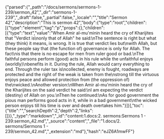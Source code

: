 {"parsed":{"_path":"/docs/sermons/sermons-1-239/sermon_42","_dir":"sermons-1-239","_draft":false,"_partial":false,"_locale":"","title":"Sermon 42","description":"This is sermon 42","body":{"type":"root","children":[{"type":"element","tag":"p","props":{},"children":[{"type":"text","value":"When Amir al-mu'minin heard the cry of Kharijites that \"Verdict is\nonly that of Allah\" he said:\nThe sentence is right but what (they think) it means, is wrong. It is true that verdict lies but\nwith Allah, but these people say that (the function of) governance is only for Allah. The fact\nis that there is no escape for men from ruler good or bad.\nThe faithful persons perform (good) acts in his rule while the unfaithful enjoys (worldly)\nbenefits in it. During the rule, Allah would carry everything to end. Through the ruler tax is\ncollected, enemy is fought, roadways are protected and the right of the weak is taken from the\nstrong till the virtuous enjoys peace and allowed protection from (the oppression of) the\nwicked.\nAnother version:\nWhen Amir al-mu'minin heard the cry of the Kharijites on the said verdict he said:\nI am expecting the verdict (destiny) of Allah on you.\nThen he continued:\nAs for good government the pious man performs good acts in it, while in a bad government\nthe wicked person enjoys till his time is over and death overtakes him."}]}],"toc":{"title":"","searchDepth":2,"depth":2,"links":[]}},"_type":"markdown","_id":"content:1.docs:2. sermons:Sermons 1 - 239:sermon_42.md","_source":"content","_file":"1.docs/2. sermons/Sermons 1 - 239/sermon_42.md","_extension":"md"},"hash":"eJZ6A1mwFF"}